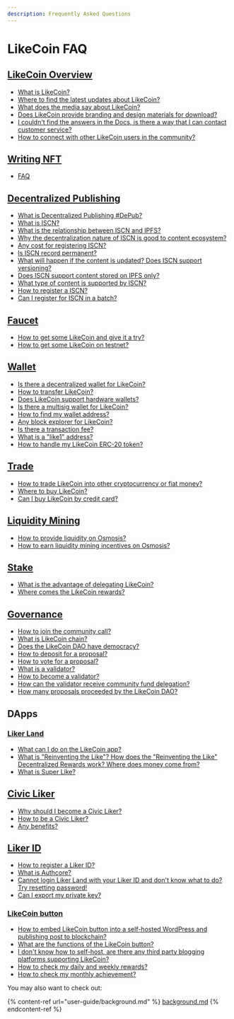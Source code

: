 ```yaml
---
description: Frequently Asked Questions
---
```


# LikeCoin FAQ

[LikeCoin Overview](faq.md#likecoin-zan-shang-gong-min-gong-he-guo-2) <a href="#likecoin-zan-shang-gong-min-gong-he-guo" id="likecoin-zan-shang-gong-min-gong-he-guo"></a>
--------------------------------------------------------------------------------------------------------------------------------------------------------

* ​[What is LikeCoin?](./)
* [Where to find the latest updates about LikeCoin?](updates.md)
* [What does the media say about LikeCoin?](general-guides/on-the-news/)
* [Does LikeCoin provide branding and design materials for download?](branding/)
* [I couldn't find the answers in the Docs, is there a way that I can contact customer service?](https://go.crisp.chat/chat/embed/?website\_id=5c009125-5863-4059-ba65-43f177ca33f7)
* [How to connect with other LikeCoin users in the community?](general-guides/community/)

## [Writing NFT](depub/writing-nft/) <a href="#likecoin-zan-shang-gong-min-gong-he-guo" id="likecoin-zan-shang-gong-min-gong-he-guo"></a>

* [FAQ](depub/writing-nft/)

## [Decentralized Publishing](depub/decentralized-publishing.md) <a href="#likecoin-zan-shang-gong-min-gong-he-guo" id="likecoin-zan-shang-gong-min-gong-he-guo"></a>

* [What is Decentralized Publishing #DePub?](./)
* [What is ISCN?](developer/iscn/)
* [What is the relationship between ISCN and IPFS?](depub/what-is-iscn/iscn-ipfs-relationship.md)
* [Why the decentralization nature of ISCN is good to content ecosystem?](depub/what-is-iscn/benefits.md)
* [Any cost for registering ISCN?](depub/what-is-iscn/)
* [Is ISCN record permanent?](depub/what-is-iscn/benefits.md)
* [What will happen if the content is updated? Does ISCN support versioning?](depub/what-is-iscn/)
* [Does ISCN support content stored on IPFS only?](depub/what-is-iscn/iscn-ipfs-relationship.md)
* [What type of content is supported by ISCN?](depub/what-is-iscn/content-type.md)
* [How to register a ISCN?](depub/what-is-iscn/app.like.co/)
* [Can I register for ISCN in a batch?](depub/what-is-iscn/iscn-batch-uploader.md)

## [Faucet](general-guides/faucet.md) <a href="#wo-shi-du-zhe" id="wo-shi-du-zhe"></a>

* [How to get some LikeCoin and give it a try?](general-guides/faucet.md)
* [How to get some LikeCoin on testnet?](general-guides/community/faucet-testnet.md)

## [Wallet](general-guides/wallet/) <a href="#wo-shi-du-zhe" id="wo-shi-du-zhe"></a>

* [Is there a decentralized wallet for LikeCoin?](general-guides/wallet/)
* [How to transfer LikeCoin?](general-guides/wallet/like-pay.md)[  ](general-guides/wallet/keplr/)
* [Does LikeCoin support hardware wallets?](general-guides/wallet/hardware-wallet.md)
* [Is there a multisig wallet for LikeCoin?](general-guides/wallet/multisig.md)
* [How to find my wallet address?](general-guides/wallet/wallet-address.md)
* [Any block explorer for LikeCoin?](general-guides/wallet/block-explorer/)
* [Is there a transaction fee?](general-guides/wallet/transaction-fee.md)
* [What is a "like1" address?](general-guides/wallet/like-address-prefix.md)
* [How to handle my LikeCoin ERC-20 token?](general-guides/wallet/migration/)

## [Trade](general-guides/trade/)

* [How to trade LikeCoin into other cryptocurrency or fiat money?](general-guides/trade/)
* [Where to buy LikeCoin?](general-guides/trade/buy-likecoin.md)
* [Can I buy LikeCoin by credit card?](general-guides/trade/trade-in-osmosis.md)

## [Liquidity Mining](faq.md#undefined)

* [How to provide liquidity on Osmosis?](general-guides/liquidity/osmosis.md#providing-liquidity-to-the-liquidity-pool)
* [How to earn liquidity mining incentives on Osmosis?](general-guides/liquidity/osmosis.md#bonding-shares-for-liquidity-mining-incentives)

## [Stake](general-guides/stake/) <a href="#wo-shi-du-zhe" id="wo-shi-du-zhe"></a>

* [What is the advantage of delegating LikeCoin?](general-guides/stake/delegation-of-likecoin/)
* [Where comes the LikeCoin rewards?](general-guides/stake/where-comes-the-likecoin-rewards.md)

## [Governance](general-guides/governance/) <a href="#wo-shi-du-zhe" id="wo-shi-du-zhe"></a>

* [​How to join the community call?](general-guides/governance/community-call.md)
* [What is LikeCoin chain?](general-guides/governance/likecoin-chain.md)[​](general-guides/governance/liquid-democracy.md)
* [Does the LikeCoin DAO have democracy?](general-guides/governance/liquid-democracy.md)
* [How to deposit for a proposal?](general-guides/governance/proposal-deposit.md)
* [How to vote for a proposal?](general-guides/governance/direct-vote/)
* [What is a validator?](general-guides/governance/what-is-a-validator/)
* [How to become a validator?](validator/become-a-validator.md)
* [How can the validator receive community fund delegation?](general-guides/governance/what-is-a-validator/community-delegation.md)
* ​​[How many proposals proceeded by the LikeCoin DAO?](general-guides/governance/proposals.md)

## DApps <a href="#wo-shi-du-zhe" id="wo-shi-du-zhe"></a>

### [Liker Land](user-guide/liker-land/)

* [What can I do on the LikeCoin app?](user-guide/liker-land/)
* [What is "Reinventing the Like"? How does the "Reinventing the Like" Decentralized Rewards work? Where does money come from?](user-guide/liker-land/like.md)
* [What is Super Like?](user-guide/liker-land/superlike.md)

## [​Civic Liker​](user-guide/civic-liker/) <a href="#civic-liker" id="civic-liker"></a>

* [Why should I become a Civic Liker?](user-guide/civic-liker/)
* [How to be a Civic Liker?](user-guide/civic-liker/be-a-civic-liker.md)
* [Any benefits?](user-guide/civic-liker/rationale-and-benefits.md)

## [​Liker ID​](user-guide/liker-id/) <a href="#liker-id" id="liker-id"></a>

* [How to register a Liker ID?](user-guide/liker-id/)
* [What is Authcore?](user-guide/liker-id/register/what-is-authcore.md)
* [Cannot login Liker Land with your Liker ID and don't know what to do? Try resetting password!](user-guide/liker-id/register/reset-password.md)
* [Can I export my private key?](user-guide/liker-id/export-seed-words.md)

### [LikeCoin button](faq.md#likecoin-button)

* [How to embed LikeCoin button into a self-hosted WordPress and publishing post to blockchain?](user-guide/wordpress.md)
* [What are the functions of the LikeCoin button?](user-guide/creator/)
* [I don't know how to self-host, are there any third party blogging platforms supporting LikeCoin?](user-guide/creator/blogging-platforms/)[  ](archive/archive/creatortools/portfolio-page.md)
* [How to check my daily and weekly rewards?](user-guide/creatortools/rewards.md)
* [How to check my monthly achievement?](user-guide/creatortools/monthly-report.md)

You may also want to check out:

{% content-ref url="user-guide/background.md" %}
[background.md](user-guide/background.md)
{% endcontent-ref %}
